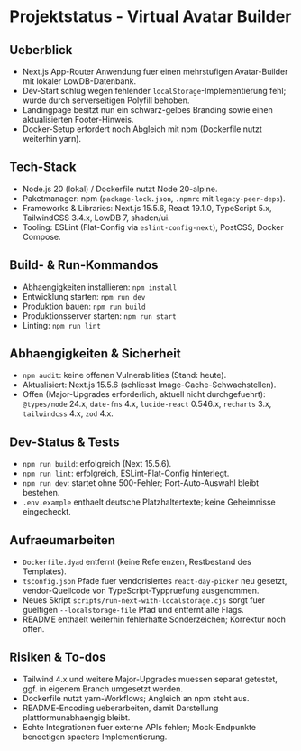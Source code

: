 # Projektstatus - Virtual Avatar Builder

## Ueberblick
- Next.js App-Router Anwendung fuer einen mehrstufigen Avatar-Builder mit lokaler LowDB-Datenbank.
- Dev-Start schlug wegen fehlender `localStorage`-Implementierung fehl; wurde durch serverseitigen Polyfill behoben.
- Landingpage besitzt nun ein schwarz-gelbes Branding sowie einen aktualisierten Footer-Hinweis.
- Docker-Setup erfordert noch Abgleich mit npm (Dockerfile nutzt weiterhin yarn).

## Tech-Stack
- Node.js 20 (lokal) / Dockerfile nutzt Node 20-alpine.
- Paketmanager: npm (`package-lock.json`, `.npmrc` mit `legacy-peer-deps`).
- Frameworks & Libraries: Next.js 15.5.6, React 19.1.0, TypeScript 5.x, TailwindCSS 3.4.x, LowDB 7, shadcn/ui.
- Tooling: ESLint (Flat-Config via `eslint-config-next`), PostCSS, Docker Compose.

## Build- & Run-Kommandos
- Abhaengigkeiten installieren: `npm install`
- Entwicklung starten: `npm run dev`
- Produktion bauen: `npm run build`
- Produktionsserver starten: `npm run start`
- Linting: `npm run lint`

## Abhaengigkeiten & Sicherheit
- `npm audit`: keine offenen Vulnerabilities (Stand: heute).
- Aktualisiert: Next.js 15.5.6 (schliesst Image-Cache-Schwachstellen).
- Offen (Major-Upgrades erforderlich, aktuell nicht durchgefuehrt): `@types/node` 24.x, `date-fns` 4.x, `lucide-react` 0.546.x, `recharts` 3.x, `tailwindcss` 4.x, `zod` 4.x.

## Dev-Status & Tests
- `npm run build`: erfolgreich (Next 15.5.6).
- `npm run lint`: erfolgreich, ESLint-Flat-Config hinterlegt.
- `npm run dev`: startet ohne 500-Fehler; Port-Auto-Auswahl bleibt bestehen.
- `.env.example` enthaelt deutsche Platzhaltertexte; keine Geheimnisse eingecheckt.

## Aufraeumarbeiten
- `Dockerfile.dyad` entfernt (keine Referenzen, Restbestand des Templates).
- `tsconfig.json` Pfade fuer vendorisiertes `react-day-picker` neu gesetzt, vendor-Quellcode von TypeScript-Typpruefung ausgenommen.
- Neues Skript `scripts/run-next-with-localstorage.cjs` sorgt fuer gueltigen `--localstorage-file` Pfad und entfernt alte Flags.
- README enthaelt weiterhin fehlerhafte Sonderzeichen; Korrektur noch offen.

## Risiken & To-dos
- Tailwind 4.x und weitere Major-Upgrades muessen separat getestet, ggf. in eigenem Branch umgesetzt werden.
- Dockerfile nutzt yarn-Workflows; Angleich an npm steht aus.
- README-Encoding ueberarbeiten, damit Darstellung plattformunabhaengig bleibt.
- Echte Integrationen fuer externe APIs fehlen; Mock-Endpunkte benoetigen spaetere Implementierung.
